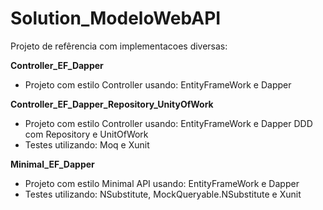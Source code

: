 # Solution_ModeloWebAPI

Projeto de refêrencia com implementacoes diversas:

<b>Controller_EF_Dapper</b>
- Projeto com estilo Controller usando:
  EntityFrameWork e Dapper

<b>Controller_EF_Dapper_Repository_UnityOfWork</b>
- Projeto com estilo Controller usando:
  EntityFrameWork e Dapper
  DDD com Repository e UnitOfWork
- Testes utilizando:
  Moq e Xunit
  

<b>Minimal_EF_Dapper</b>
- Projeto com estilo Minimal API usando:
  EntityFrameWork e Dapper
- Testes utilizando:
  NSubstitute, MockQueryable.NSubstitute e Xunit

